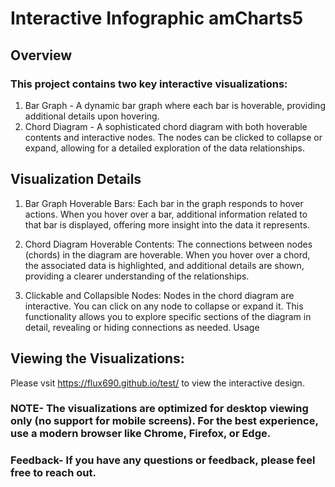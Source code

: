 # Interactive Infographic amCharts5

## Overview

### This project contains two key interactive visualizations:

1. Bar Graph - A dynamic bar graph where each bar is hoverable, providing additional details upon hovering.
2. Chord Diagram - A sophisticated chord diagram with both hoverable contents and interactive nodes. The nodes can be clicked to collapse or expand, allowing for a detailed exploration of the data relationships.


## Visualization Details

1. Bar Graph
Hoverable Bars: Each bar in the graph responds to hover actions. When you hover over a bar, additional information related to that bar is displayed, offering more insight into the data it represents.

2. Chord Diagram
Hoverable Contents: The connections between nodes (chords) in the diagram are hoverable. When you hover over a chord, the associated data is highlighted, and additional details are shown, providing a clearer understanding of the relationships.

3. Clickable and Collapsible Nodes: Nodes in the chord diagram are interactive. You can click on any node to collapse or expand it. This functionality allows you to explore specific sections of the diagram in detail, revealing or hiding connections as needed.
Usage


## Viewing the Visualizations:
Please vsit https://flux690.github.io/test/ to view the interactive design.


### NOTE- The visualizations are optimized for desktop viewing only (no support for mobile screens). For the best experience, use a modern browser like Chrome, Firefox, or Edge.

### Feedback- If you have any questions or feedback, please feel free to reach out.
